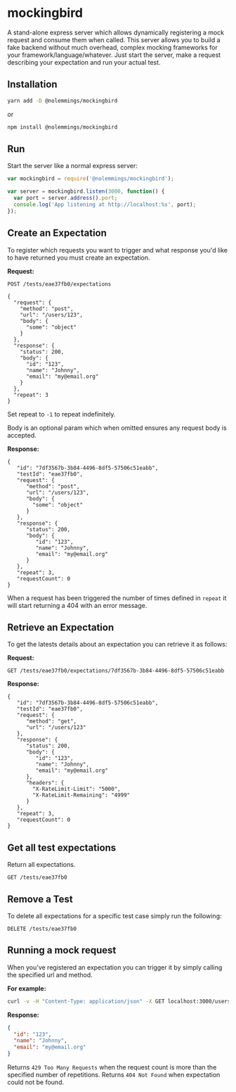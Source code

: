 # mockingbird

A stand-alone express server which allows dynamically registering a mock request and consume them when called. This server allows you to build a fake backend without much overhead, complex mocking frameworks for your framework/language/whatever. Just start the server, make a request describing your expectation and run your actual test.

## Installation

```sh
yarn add -D @nolemmings/mockingbird
```

or

```sh
npm install @nolemmings/mockingbird
```

## Run

Start the server like a normal express server:
```javascript
var mockingbird = require('@nolemmings/mockingbird');

var server = mockingbird.listen(3000, function() {
  var port = server.address().port;
  console.log('App listening at http://localhost:%s', port);
});
```

## Create an Expectation

To register which requests you want to trigger and what response you'd like to have returned you must create an expectation.

**Request:**
```text
POST /tests/eae37fb0/expectations

{
  "request": {
    "method": "post",
    "url": "/users/123",
    "body": {
      "some": "object"
    }
  },
  "response": {
    "status": 200,
    "body": {
      "id": "123",
      "name": "Johnny",
      "email": "my@email.org"
    }
  },
  "repeat": 3
}
```

Set repeat to `-1` to repeat indefinitely.

Body is an optional param which when omitted ensures any request body is accepted.

**Response:**
```text
{
   "id": "7df3567b-3b84-4496-8df5-57506c51eabb",
   "testId": "eae37fb0",
   "request": {
      "method": "post",
      "url": "/users/123",
      "body": {
        "some": "object"
      }
   },
   "response": {
      "status": 200,
      "body": {
         "id": "123",
         "name": "Johnny",
         "email": "my@email.org"
      }
   },
   "repeat": 3,
   "requestCount": 0
}
```

When a request has been triggered the number of times defined in `repeat` it will start returning a 404 with an error message.

## Retrieve an Expectation

To get the latests details about an expectation you can retrieve it as follows:

**Request:**
```text
GET /tests/eae37fb0/expectations/7df3567b-3b84-4496-8df5-57506c51eabb
```

**Response:**
```text
{
   "id": "7df3567b-3b84-4496-8df5-57506c51eabb",
   "testId": "eae37fb0",
   "request": {
      "method": "get",
      "url": "/users/123"
   },
   "response": {
      "status": 200,
      "body": {
         "id": "123",
         "name": "Johnny",
         "email": "my@email.org"
      },
      "headers": {
        "X-RateLimit-Limit": "5000",
        "X-RateLimit-Remaining": "4999"
      }
   },
   "repeat": 3,
   "requestCount": 0
}
```

## Get all test expectations

Return all expectations.

```text
GET /tests/eae37fb0
```

## Remove a Test

To delete all expectations for a specific test case simply run the following:

```text
DELETE /tests/eae37fb0
```

## Running a mock request

When you've registered an expectation you can trigger it by simply calling the specified url and method.

**For example:**
```sh
curl -v -H "Content-Type: application/json" -X GET localhost:3000/users/123
```

**Response:**
```json
{
  "id": "123",
  "name": "Johnny",
  "email": "my@email.org"
}
```

Returns `429 Too Many Requests` when the request count is more than the specified number of repetitions. Returns `404 Not Found` when expectation could not be found.
